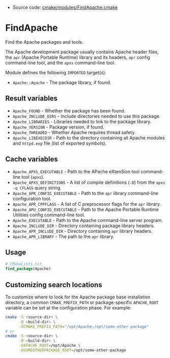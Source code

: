 <!-- This is auto-generated file. -->
* Source code: [cmake/modules/FindApache.cmake](https://github.com/petk/php-build-system/blob/master/cmake/cmake/modules/FindApache.cmake)

# FindApache

Find the Apache packages and tools.

The Apache development package usually contains Apache header files, the `apr`
(Apache Portable Runtime) library and its headers, `apr` config command-line
tool, and the `apxs` command-line tool.

Module defines the following `IMPORTED` target(s):

* `Apache::Apache` - The package library, if found.

## Result variables

* `Apache_FOUND` - Whether the package has been found.
* `Apache_INCLUDE_DIRS` - Include directories needed to use this package.
* `Apache_LIBRARIES` - Libraries needed to link to the package library.
* `Apache_VERSION` - Package version, if found.
* `Apache_THREADED` - Whether Apache requires thread safety.
* `Apache_LIBEXECDIR` - Path to the directory containing all Apache modules and
  `httpd.exp` file (list of exported symbols).

## Cache variables

* `Apache_APXS_EXECUTABLE` - Path to the APache eXtenSion tool command-line tool
  (`apxs`).
* `Apache_APXS_DEFINITIONS` - A list of compile definitions (`-D`) from the
  `apxs -q CFLAGS` query string.
* `Apache_APR_CONFIG_EXECUTABLE` - Path to the `apr` library command-line
  configuration tool.
* `Apache_APR_CPPFLAGS` - A list of C preprocessor flags for the `apr` library.
* `Apache_APU_CONFIG_EXECUTABLE` - Path to the Apache Portable Runtime Utilities
  config command-line tool.
* `Apache_EXECUTABLE` - Path to the Apache command-line server program.
* `Apache_INCLUDE_DIR` - Directory containing package library headers.
* `Apache_APR_INCLUDE_DIR` - Directory containing `apr` library headers.
* `Apache_APR_LIBRARY` - The path to the `apr` library.

## Usage

```cmake
# CMakeLists.txt
find_package(Apache)
```

## Customizing search locations

To customize where to look for the Apache package base
installation directory, a common `CMAKE_PREFIX_PATH` or
package-specific `APACHE_ROOT` variable can be set at
the configuration phase. For example:

```sh
cmake -S <source-dir> \
      -B <build-dir> \
      -DCMAKE_PREFIX_PATH="/opt/Apache;/opt/some-other-package"
# or
cmake -S <source-dir> \
      -B <build-dir> \
      -DAPACHE_ROOT=/opt/Apache \
      -DSOMEOTHERPACKAGE_ROOT=/opt/some-other-package
```
